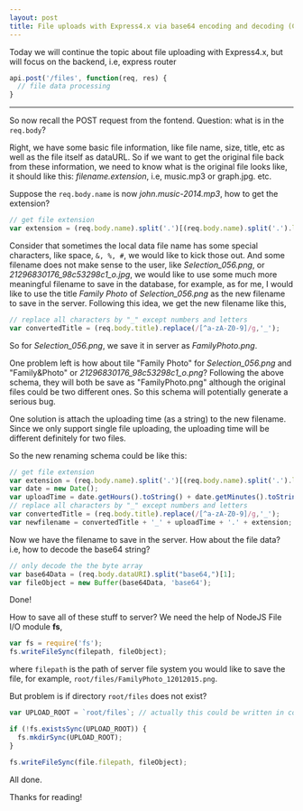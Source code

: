```yaml
---
layout: post
title: File uploads with Express4.x via base64 encoding and decoding (Client-side)
---
```


Today we will continue the topic about file uploading with Express4.x, but will focus on the backend, i.e,
express router

```javascript
api.post('/files', function(req, res) {
  // file data processing
}
```

---

So now recall the POST request from the fontend. Question: what is in the `req.body`?

Right, we have some basic file information, like file name, size, title, etc as well as the file itself as
dataURL. So if we want to get the original file back from these information, we need to know what is the original file
looks like, it should like this: *filename.extension*, i.e, music.mp3 or graph.jpg. etc.

Suppose the `req.body.name` is now *john.music-2014.mp3*, how to get the extension?

```javascript
// get file extension
var extension = (req.body.name).split('.')[(req.body.name).split('.').length -1];
```

Consider that sometimes the local data file name has some special characters, like space, `&, %, #`, we would like to kick those
out. And some filename does not make sense to the user, like *Selection_056.png*, or *21296830176_98c53298c1_o.jpg*, we would like to
use some much more meaningful filename to save in the database, for example, as for me, I would like to use the title *Family Photo* of
*Selection_056.png* as the new filename to save in the server. Following this idea, we get the new filename like this,

```javascript
// replace all characters by "_" except numbers and letters
var convertedTitle = (req.body.title).replace(/[^a-zA-Z0-9]/g,'_');
```
So for *Selection_056.png*, we save it in server as *FamilyPhoto.png*.

One problem left is how about tile "Family Photo" for *Selection_056.png* and
"Family&Photo" or *21296830176_98c53298c1_o.png*? Following the above schema, they will
both be save as "FamilyPhoto.png" although the original files could be two different ones.
So this schema will potentially generate a serious bug.

One solution is attach the uploading time (as a string) to the new filename. Since we only support
single file uploading, the uploading time will be different definitely for two files.

So the new renaming schema could be like this:

```javascript
// get file extension
var extension = (req.body.name).split('.')[(req.body.name).split('.').length -1];
var date = new Date();
var uploadTime = date.getHours().toString() + date.getMinutes().toString() + date.getSeconds().toString();
// replace all characters by "_" except numbers and letters
var convertedTitle = (req.body.title).replace(/[^a-zA-Z0-9]/g,'_');
var newfilename = convertedTitle + '_' + uploadTime + '.' + extension;
```

Now we have the filename to save in the server. How about the file data? i.e, how to decode the base64 string?

```javascript
// only decode the the byte array
var base64Data = (req.body.dataURI).split("base64,")[1];
var fileObject = new Buffer(base64Data, 'base64');
```

Done!

How to save all of these stuff to server? We need the help of NodeJS File I/O module **fs**,

```javascript
var fs = require('fs');
fs.writeFileSync(filepath, fileObject);
```
where `filepath` is the path of server file system you would like to save the file,
for example, `root/files/FamilyPhoto_12012015.png`.

But problem is if directory `root/files` does not exist?

```javascript
var UPLOAD_ROOT = `root/files`; // actually this could be written in config.js

if (!fs.existsSync(UPLOAD_ROOT)) {
  fs.mkdirSync(UPLOAD_ROOT);
}

fs.writeFileSync(file.filepath, fileObject);
```
All done.

Thanks for reading!

